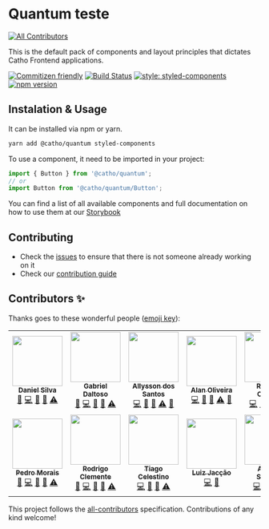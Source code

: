 # Quantum teste

[![All Contributors](https://img.shields.io/badge/all_contributors-5-orange.svg?style=flat-square)](#contributors)

This is the default pack of components and layout principles that dictates Catho Frontend applications.

[![Commitizen friendly](https://img.shields.io/badge/commitizen-friendly-brightgreen.svg)](http://commitizen.github.io/cz-cli/)
[![Build Status](https://travis-ci.org/catho/quantum.svg?branch=master)](https://travis-ci.org/catho/quantum)
[![style: styled-components](https://img.shields.io/badge/style-%F0%9F%92%85%20styled--components-orange.svg?colorB=daa357&colorA=db748e)](https://github.com/styled-components/styled-components)
[![npm version](https://badge.fury.io/js/%40catho%2Fquantum.svg)](https://badge.fury.io/js/%40catho%2Fquantum)

## Instalation & Usage

It can be installed via npm or yarn.

```sh
yarn add @catho/quantum styled-components
```

To use a component, it need to be imported in your project:

```js
import { Button } from '@catho/quantum';
// or
import Button from '@catho/quantum/Button';
```

You can find a list of all available components and full documentation on how to use them at our [Storybook](https://catho.github.io/quantum/)

## Contributing

- Check the [issues](https://github.com/catho/quantum/issues) to ensure that there is not someone already working on it
- Check our [contribution guide](https://github.com/catho/quantum/blob/master/CONTRIBUTING.MD)

## Contributors ✨

Thanks goes to these wonderful people ([emoji key](https://allcontributors.org/docs/en/emoji-key)):

<!-- ALL-CONTRIBUTORS-LIST:START - Do not remove or modify this section -->
<!-- prettier-ignore-start -->
<!-- markdownlint-disable -->
<table>
  <tr>
    <td align="center"><a href="https://github.com/ddsilva"><img src="https://avatars1.githubusercontent.com/u/755101?v=4" width="100px;" alt=""/><br /><sub><b>Daniel Silva</b></sub></a><br /><a href="https://github.com/catho/quantum/commits?author=ddsilva" title="Documentation">📖</a> <a href="https://github.com/catho/quantum/commits?author=ddsilva" title="Code">💻</a> <a href="#ideas-ddsilva" title="Ideas, Planning, & Feedback">🤔</a> <a href="https://github.com/catho/quantum/pulls?q=is%3Apr+reviewed-by%3Addsilva" title="Reviewed Pull Requests">👀</a> <a href="https://github.com/catho/quantum/commits?author=ddsilva" title="Tests">⚠️</a></td>
    <td align="center"><a href="https://twitter.com/ggdaltoso"><img src="https://avatars0.githubusercontent.com/u/6536985?v=4" width="100px;" alt=""/><br /><sub><b>Gabriel Daltoso</b></sub></a><br /><a href="https://github.com/catho/quantum/commits?author=ggdaltoso" title="Documentation">📖</a> <a href="https://github.com/catho/quantum/commits?author=ggdaltoso" title="Code">💻</a> <a href="#ideas-ggdaltoso" title="Ideas, Planning, & Feedback">🤔</a> <a href="https://github.com/catho/quantum/pulls?q=is%3Apr+reviewed-by%3Aggdaltoso" title="Reviewed Pull Requests">👀</a> <a href="https://github.com/catho/quantum/commits?author=ggdaltoso" title="Tests">⚠️</a></td>
    <td align="center"><a href="https://twitter.com/_allyssonsantos"><img src="https://avatars1.githubusercontent.com/u/13424727?v=4" width="100px;" alt=""/><br /><sub><b>Allysson dos Santos</b></sub></a><br /><a href="https://github.com/catho/quantum/commits?author=allyssonsantos" title="Code">💻</a> <a href="https://github.com/catho/quantum/pulls?q=is%3Apr+reviewed-by%3Aallyssonsantos" title="Reviewed Pull Requests">👀</a> <a href="https://github.com/catho/quantum/commits?author=allyssonsantos" title="Documentation">📖</a> <a href="https://github.com/catho/quantum/commits?author=allyssonsantos" title="Tests">⚠️</a> <a href="#ideas-allyssonsantos" title="Ideas, Planning, & Feedback">🤔</a></td>
    <td align="center"><a href="https://github.com/alan-oliv"><img src="https://avatars3.githubusercontent.com/u/4368481?v=4" width="100px;" alt=""/><br /><sub><b>Alan Oliveira</b></sub></a><br /><a href="https://github.com/catho/quantum/commits?author=alan-oliv" title="Code">💻</a> <a href="https://github.com/catho/quantum/pulls?q=is%3Apr+reviewed-by%3Aalan-oliv" title="Reviewed Pull Requests">👀</a> <a href="https://github.com/catho/quantum/commits?author=alan-oliv" title="Documentation">📖</a> <a href="https://github.com/catho/quantum/commits?author=alan-oliv" title="Tests">⚠️</a> <a href="#ideas-alan-oliv" title="Ideas, Planning, & Feedback">🤔</a></td>
    <td align="center"><a href="https://github.com/rapahaeru"><img src="https://avatars3.githubusercontent.com/u/3389749?v=4" width="100px;" alt=""/><br /><sub><b>Raphael Oliveira</b></sub></a><br /><a href="https://github.com/catho/quantum/commits?author=rapahaeru" title="Code">💻</a> <a href="https://github.com/catho/quantum/pulls?q=is%3Apr+reviewed-by%3Arapahaeru" title="Reviewed Pull Requests">👀</a> <a href="https://github.com/catho/quantum/commits?author=rapahaeru" title="Documentation">📖</a> <a href="https://github.com/catho/quantum/commits?author=rapahaeru" title="Tests">⚠️</a> <a href="#ideas-rapahaeru" title="Ideas, Planning, & Feedback">🤔</a></td>
    <td align="center"><a href="https://github.com/renatogalvones"><img src="https://avatars0.githubusercontent.com/u/302819?s=400&v=4" width="100px;" alt=""/><br /><sub><b>Renato Galvão</b></sub></a><br /><a href="https://github.com/catho/quantum/commits?author=renatogalvones" title="Documentation">📖</a> <a href="https://github.com/catho/quantum/commits?author=renatogalvones" title="Code">💻</a> <a href="#ideas-renatogalvones" title="Ideas, Planning, & Feedback">🤔</a> <a href="https://github.com/catho/quantum/pulls?q=is%3Apr+reviewed-by%3Arenatogalvones" title="Reviewed Pull Requests">👀</a> <a href="https://github.com/catho/quantum/commits?author=renatogalvones" title="Tests">⚠️</a></td>
  </tr>
  <tr>
    <td align="center"><a href="https://github.com/pedrohmorais"><img src="https://avatars1.githubusercontent.com/u/16689908?s=400&v=4" width="100px;" alt=""/><br /><sub><b>Pedro Morais</b></sub></a><br /><a href="https://github.com/catho/quantum/commits?author=pedrohmorais" title="Documentation">📖</a> <a href="https://github.com/catho/quantum/commits?author=pedrohmorais" title="Code">💻</a> <a href="#ideas-pedrohmorais" title="Ideas, Planning, & Feedback">🤔</a> <a href="https://github.com/catho/quantum/pulls?q=is%3Apr+reviewed-by%3Apedrohmorais" title="Reviewed Pull Requests">👀</a> <a href="https://github.com/catho/quantum/commits?author=pedrohmorais" title="Tests">⚠️</a></td>
    <td align="center"><a href="https://github.com/rodrigoclemente"><img src="https://avatars3.githubusercontent.com/u/45388027?s=400&v=4" width="100px;" alt=""/><br /><sub><b>Rodrigo Clemente</b></sub></a><br /><a href="https://github.com/catho/quantum/commits?author=rodrigoclemente" title="Documentation">📖</a> <a href="https://github.com/catho/quantum/commits?author=rodrigoclemente" title="Code">💻</a> <a href="#ideas-rodrigoclemente" title="Ideas, Planning, & Feedback">🤔</a> <a href="https://github.com/catho/quantum/pulls?q=is%3Apr+reviewed-by%3Arodrigoclemente" title="Reviewed Pull Requests">👀</a> <a href="https://github.com/catho/quantum/commits?author=rodrigoclemente" title="Tests">⚠️</a></td>
    <td align="center"><a href="https://github.com/tcelestino"><img src="https://avatars3.githubusercontent.com/u/190265?s=400&v=4" width="100px;" alt=""/><br /><sub><b>Tiago Celestino</b></sub></a><br /><a href="https://github.com/catho/quantum/commits?author=tcelestino" title="Code">💻</a> <a href="#ideas-tcelestino" title="Ideas, Planning, & Feedback">🤔</a> <a href="https://github.com/catho/quantum/pulls?q=is%3Apr+reviewed-by%3Atcelestino" title="Reviewed Pull Requests">👀</a> <a href="https://github.com/catho/quantum/commits?author=tcelestino" title="Tests">⚠️</a></td>
    <td align="center"><a href="https://github.com/luizjaccao"><img src="https://avatars2.githubusercontent.com/u/36733015?s=400&v=4" width="100px;" alt=""/><br /><sub><b>Luiz Jacção</b></sub></a><br /><a href="https://github.com/catho/quantum/commits?author=luizjaccao" title="Code">💻</a> <a href="https://github.com/catho/quantum/pulls?q=is%3Apr+reviewed-by%3Aluizjaccao" title="Reviewed Pull Requests">👀</a></td>
    <td align="center"><a href="https://github.com/alisson-suzigan"><img src="https://avatars2.githubusercontent.com/u/5255042?s=400&v=4" width="100px;" alt=""/><br /><sub><b>Alisson Suzigan</b></sub></a><br /><a href="https://github.com/catho/quantum/commits?author=alisson-suzigan" title="Code">💻</a> <a href="#ideas-alisson-suzigan" title="Ideas, Planning, & Feedback">🤔</a> <a href="https://github.com/catho/quantum/pulls?q=is%3Apr+reviewed-by%3Aalisson-suzigan" title="Reviewed Pull Requests">👀</a> <a href="https://github.com/catho/quantum/commits?author=alisson-suzigan" title="Tests">⚠️</a></td>
  </tr>
</table>

<!-- markdownlint-enable -->
<!-- prettier-ignore-end -->
<!-- ALL-CONTRIBUTORS-LIST:END -->

This project follows the [all-contributors](https://github.com/all-contributors/all-contributors) specification. Contributions of any kind welcome!
